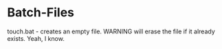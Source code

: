 # Batch-Files

touch.bat - creates an empty file.  WARNING will erase the file if it already exists. Yeah, I know.
